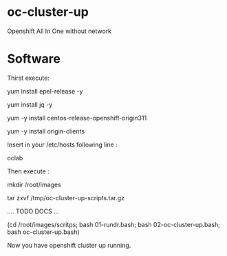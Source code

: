 # oc-cluster-up
Openshift All In One without network


# Software
Thirst execute:

   yum install epel-release -y

   yum install jq -y
   
   yum -y install centos-release-openshift-origin311
   
   yum -y install origin-clients

Insert in your /etc/hosts following line :

<your-primary-ip> oclab
   

Then execute :
   
   
   
   mkdir /root/images
   
   tar zxvf /tmp/oc-cluster-up-scripts.tar.gz
   
   .... TODO DOCS ...
   
   (cd /root/images/scritps; bash 01-rundr.bash; bash 02-oc-cluster-up.bash; bash oc-cluster-up.bash)
   
Now you have openshift cluster up running.
